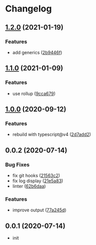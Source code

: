 # Changelog

## [1.2.0](http://mister-hope/assert-type/compare/v1.1.0...v1.2.0) (2021-01-19)

### Features

- add generics ([2b9446f](http://mister-hope/assert-type/commits/2b9446ff0e52e63197ab7cb2f78e38e2a815fd56))

## [1.1.0](http://mister-hope/assert-type/compare/v1.0.0...v1.1.0) (2021-01-09)

### Features

- use rollup ([9cca679](http://mister-hope/assert-type/commits/9cca679ca39d8cf1b891a76d7fefb10fde97401d))

## [1.0.0](http://mister-hope/assert-type/compare/v0.0.2...v1.0.0) (2020-09-12)

### Features

- rebuild with typescript@v4 ([2d7add2](http://mister-hope/assert-type/commits/2d7add2b5f97c2ae582379686da7d6fd602ad08d))

## 0.0.2 (2020-07-14)

### Bug Fixes

- fix git hooks ([21563c2](http://mister-hope/assert-type/commits/21563c20f7ce698f8b349f19905996ee8716fc21))
- fix log display ([21e5a83](http://mister-hope/assert-type/commits/21e5a83e5af0908994536f1e07fa30655acf827c))
- linter ([62b6daa](http://mister-hope/assert-type/commits/62b6daac6149c4cc1a94e20f8e8153c9fa030321))

### Features

- improve output ([77a245d](http://mister-hope/assert-type/commits/77a245d95eb690757c599d80bbb6863c04d4eb5c))

## 0.0.1 (2020-07-14)

- init
